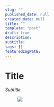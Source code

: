 ```yaml
---
slug: ""
published_date: null
created_date: null
title: ""
template: "post"
draft: true
description: 
subtitle: 
tags: []
featuredImgPath: 
---
```


# Title

_Subtitle_

<figure>

![](/media/demystifying-rasa-nlu-1-training-featured.png)

</figure>


